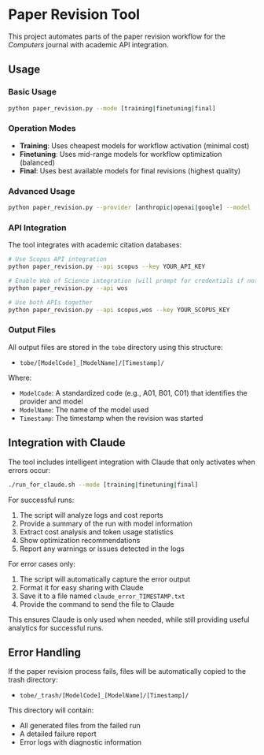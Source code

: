 # Paper Revision Tool

This project automates parts of the paper revision workflow for the *Computers* journal with academic API integration.

## Usage

### Basic Usage

```bash
python paper_revision.py --mode [training|finetuning|final]
```

### Operation Modes

- **Training**: Uses cheapest models for workflow activation (minimal cost)
- **Finetuning**: Uses mid-range models for workflow optimization (balanced)
- **Final**: Uses best available models for final revisions (highest quality)

### Advanced Usage

```bash
python paper_revision.py --provider [anthropic|openai|google] --model [model_name]
```

### API Integration

The tool integrates with academic citation databases:

```bash
# Use Scopus API integration
python paper_revision.py --api scopus --key YOUR_API_KEY

# Enable Web of Science integration (will prompt for credentials if not provided)
python paper_revision.py --api wos 

# Use both APIs together
python paper_revision.py --api scopus,wos --key YOUR_SCOPUS_KEY
```

### Output Files

All output files are stored in the `tobe` directory using this structure:
- `tobe/[ModelCode]_[ModelName]/[Timestamp]/`

Where:
- `ModelCode`: A standardized code (e.g., A01, B01, C01) that identifies the provider and model
- `ModelName`: The name of the model used
- `Timestamp`: The timestamp when the revision was started

## Integration with Claude

The tool includes intelligent integration with Claude that only activates when errors occur:

```bash
./run_for_claude.sh --mode [training|finetuning|final]
```

For successful runs:
1. The script will analyze logs and cost reports
2. Provide a summary of the run with model information
3. Extract cost analysis and token usage statistics
4. Show optimization recommendations
5. Report any warnings or issues detected in the logs

For error cases only:
1. The script will automatically capture the error output
2. Format it for easy sharing with Claude
3. Save it to a file named `claude_error_TIMESTAMP.txt`
4. Provide the command to send the file to Claude

This ensures Claude is only used when needed, while still providing useful analytics for successful runs.

## Error Handling

If the paper revision process fails, files will be automatically copied to the trash directory:
- `tobe/_trash/[ModelCode]_[ModelName]/[Timestamp]/`

This directory will contain:
- All generated files from the failed run
- A detailed failure report
- Error logs with diagnostic information
